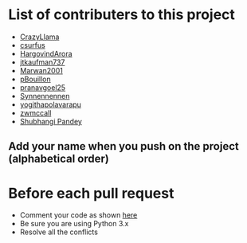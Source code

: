 # List of contributers to this project
* [CrazyLlama](https://github.com/CrazyLlama)
* [csurfus](https://github.com/csurfus)
* [HargovindArora](https://github.com/HargovindArora)
* [jtkaufman737](https://github.com/jtkaufman737)
* [Marwan2001](https://github.com/Marwan2001)
* [pBouillon](https://github.com/pBouillon)
* [pranavgoel25](https://github.com/pranavgoel25)
* [Synnennennen](https://github.com/Synnennennen)
* [yogithapolavarapu](https://github.com/yogithapolavarapu)
* [zwmccall](https://github.com/zwmccall)
* [Shubhangi Pandey](https://github.com/meshubhangi)

## Add your name when you push on the project (alphabetical order)

# Before each pull request
* Comment your code as shown [here](https://google.github.io/styleguide/pyguide.html)
* Be sure you are using Python 3.x
* Resolve all the conflicts
